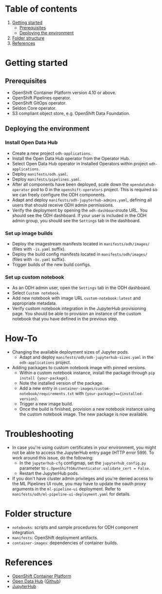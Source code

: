 # Table of contents
1. [Getting started](#getting-started)
    * [Prerequisites](#Prerequisites)
    * [Deploying the environment](#deploying-the-environment)
2. [Folder structure](#folder-structure)
4. [References](#references)

# Getting started

## Prerequisites

* OpenShift Container Platform version 4.10 or above.
* OpenShift Pipelines operator.
* OpenShift GitOps operator.
* Seldon Core operator.
* S3 compliant object store, e.g. OpenShift Data Foundation.

## Deploying the environment

### Install Open Data Hub

* Create a new project `odh-applications`.
* Install the Open Data Hub operator from the Operator Hub.
* Select Open Data Hub operator in Installed Operators within project `odh-applications`.
* Deploy `manifests/odh.yaml`.
* Deploy `manifests/pipelines.yaml`.
* After all components have been deployed, scale down the `opendatahub-operator` pod to 0 in the `openshift-operators` project. This is required so we can freely configure the ODH components.
* Adapt and deploy `manifests/odh-jupyterhub-admins.yaml`, defining all users that should receive ODH admin permissions.
* Verify the deployment by opening the `odh-dashboard`route URL. You should see the ODH dashboard. If your user is included in the ODH admin group, you should see the `Settings` tab in the dashboard.

### Set up image builds

* Deploy the imagestream manifests located in `manifests/odh/images/` (files with `-is.yaml` suffix).
* Deploy the build config manifests located in `manifests/odh/images/` (files with `-bc.yaml` suffix).
* Trigger builds of the new build configs.

### Set up custom notebook

* As an ODH admin user, open the `Settings` tab in the ODH dashboard.
* Select `Custom notebook`.
* Add new notebook with image URL `custom-notebook:latest` and appropriate metadata.
* Verify custom notebook integration in the JupyterHub provisioning page. You should be able to provision an instance of the custom notebook that you have defined in the previous step.

# How-To

* Changing the available deployment sizes of Jupyter pods.
    * Adapt and deploy `manifests/odh/odh-jupyterhub-sizes.yaml` in the `odh-applications` project.
* Adding packages to custom notebook image with pinned versions.
    * Within a custom notebook instance, install the package through `pip install {your-package}`.
    * Note the installed version of the package.
    * Add a new entry in `container-images/custom-notebook/requirements.txt` with `{your-package}=={installed-version}`.
    * Trigger a new image build.
    * Once the build is finished, provision a new notebook instance using the custom notebook image. The new package is now available.

# Troubleshooting

* In case you're using custom certificates in your environment, you might not be able to access the JupyterHub entry page (HTTP error 599). To work around this issue, do the following:
    * In the `jupyterhub-cfg` configmap, set the `jupyterhub_config.py` parameter to `c.OpenShiftOAuthenticator.validate_cert = False`.
    * Restart the JupyterHub pods.
* If you don't have cluster admin privileges and you're denied access to the ML Pipelines UI route, you may have to update the oauth proxy arguments in the `ml-pipeline-ui` deployment. Refer to `manifests/odh/ml-pipeline-ui-deployment.yaml` for details.

# Folder structure

* `notebooks`: scripts and sample procedures for ODH component integration.
* `manifests`: OpenShift deployment artifacts.
* `container-images`: dependencies of container builds.

# References

* [OpenShift Container Platform](https://docs.openshift.com/container-platform/4.10/welcome/index.html)
* [Open Data Hub](https://opendatahub.io/) ([Github](https://github.com/opendatahub-io/odh-manifests))
* [JupyterHub](https://jupyterhub.readthedocs.io/en/latest/)
